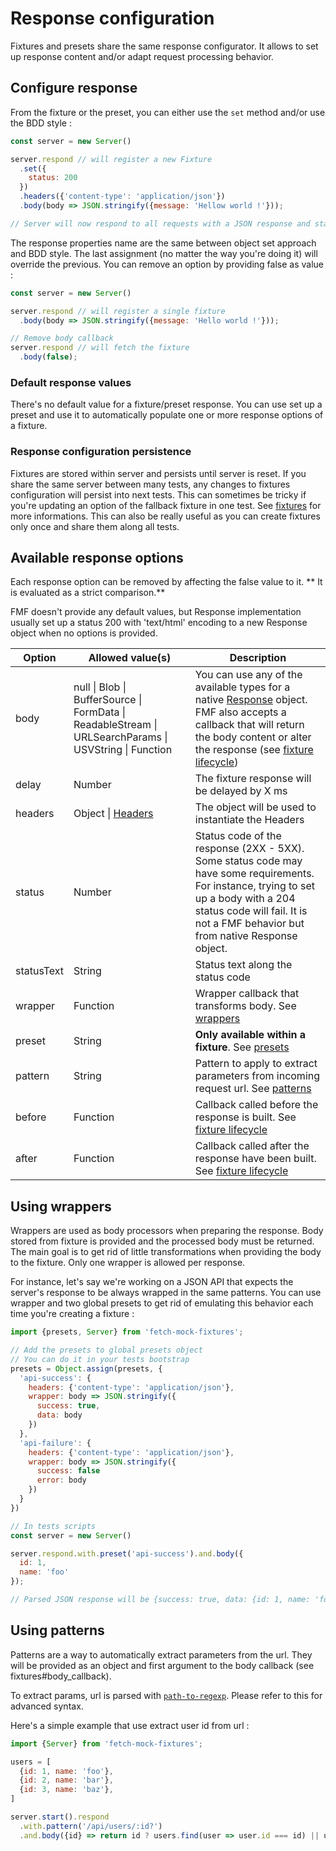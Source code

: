 # Response configuration
Fixtures and presets share the same response configurator. It allows to set up response content and/or adapt request processing behavior.

## Configure response
From the fixture or the preset, you can either use the `set` method and/or use the BDD style :
```javascript
const server = new Server()

server.respond // will register a new Fixture
  .set({
    status: 200
  })
  .headers({'content-type': 'application/json'})
  .body(body => JSON.stringify({message: 'Hellow world !'}));

// Server will now respond to all requests with a JSON response and status 200
```
The response properties name are the same between object set approach and BDD style.
The last assignment (no matter the way you're doing it) will override the previous. You can remove an option by providing false as value :

```javascript
const server = new Server()

server.respond // will register a single fixture
  .body(body => JSON.stringify({message: 'Hello world !'}));

// Remove body callback
server.respond // will fetch the fixture
  .body(false);
```

### Default response values
There's no default value for a fixture/preset response. You can use set up a preset and use it to automatically populate one
or more response options of a fixture.

### Response configuration persistence
Fixtures are stored within server and persists until server is reset. If you share the same server between many tests, any changes to fixtures
configuration will persist into next tests. This can sometimes be tricky if you're updating an option of the fallback fixture in one test. See [fixtures](fixtures.html) for more informations. This can also be really useful as you can create fixtures only once and share them along all tests.

## Available response options
Each response option can be removed by affecting the false value to it. ** It is evaluated as a strict comparison.**

FMF doesn't provide any default values, but Response implementation usually set up a status 200 with 'text/html' encoding to a new Response object when no options is provided.

Option  | Allowed value(s)  |  Description
--|---|--
body  |  null &verbar; Blob &verbar; BufferSource &verbar; FormData &verbar; ReadableStream &verbar; URLSearchParams &verbar; USVString &verbar; Function  | You can use any of the available types for a native [Response](https://developer.mozilla.org/fr/docs/Web/API/Response/Response) object. FMF also accepts a callback that will return the body content or alter the response (see [fixture lifecycle](fixtures.html#fixture-lifecycle))
delay  | Number  | The fixture response will be delayed by X ms
headers  | Object &verbar; [Headers](https://developer.mozilla.org/en-US/docs/Web/API/Headers)  |  The object will be used to instantiate the Headers
status  | Number |  Status code of the response (2XX - 5XX). Some status code may have some requirements. For instance, trying to set up a body with a 204 status code will fail. It is not a FMF behavior but from native Response object.
statusText  |  String | Status text along the status code
wrapper  | Function | Wrapper callback that transforms body. See [wrappers](#using_wrappers)
preset  |  String | **Only available within a fixture**. See [presets](presets.html)
pattern  | String | Pattern to apply to extract parameters from incoming request url. See [patterns](#using_pattern)
before  | Function  |  Callback called before the response is built. See [fixture lifecycle](fixtures.html#fixture-lifecycle)
after  |  Function |  Callback called after the response have been built.  See [fixture lifecycle](fixtures.html#fixture-lifecycle)

## Using wrappers
Wrappers are used as body processors when preparing the response. Body stored from fixture is provided and the processed body must be returned. The main goal is to get rid of little transformations when providing the body to the fixture. Only one wrapper is allowed per response.

For instance, let's say we're working on a JSON API that expects the server's response to be always wrapped in the same patterns. You can use wrapper and two global presets to get rid of emulating this behavior each time you're creating a fixture :

```javascript
import {presets, Server} from 'fetch-mock-fixtures';

// Add the presets to global presets object
// You can do it in your tests bootstrap
presets = Object.assign(presets, {
  'api-success': {
    headers: {'content-type': 'application/json'},
    wrapper: body => JSON.stringify({
      success: true,
      data: body
    })
  },
  'api-failure': {
    headers: {'content-type': 'application/json'},
    wrapper: body => JSON.stringify({
      success: false
      error: body
    })
  }
})

// In tests scripts
const server = new Server()

server.respond.with.preset('api-success').and.body({
  id: 1,
  name: 'foo'
});

// Parsed JSON response will be {success: true, data: {id: 1, name: 'foo'}}

```
## Using patterns
Patterns are a way to automatically extract parameters from the url. They will be provided as an object and first argument to the body callback (see fixtures#body_callback).

To extract params, url is parsed with [`path-to-regexp`](https://github.com/pillarjs/path-to-regexp#readme). Please refer to this for advanced syntax.

Here's a simple example that use extract user id from url :

```javascript
import {Server} from 'fetch-mock-fixtures';

users = [
  {id: 1, name: 'foo'},
  {id: 2, name: 'bar'},
  {id: 3, name: 'baz'},
]

server.start().respond
  .with.pattern('/api/users/:id?')
  .and.body({id} => return id ? users.find(user => user.id === id) || users)

```
